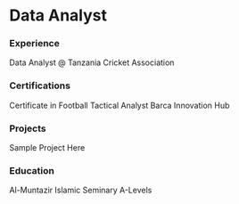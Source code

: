# Data Analyst

### Experience
Data Analyst @ Tanzania Cricket Association

### Certifications
Certificate in Football Tactical Analyst
Barca Innovation Hub

### Projects
Sample Project Here

### Education
Al-Muntazir Islamic Seminary 
A-Levels
